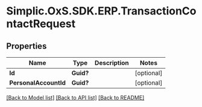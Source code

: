 # Simplic.OxS.SDK.ERP.TransactionContactRequest

## Properties

Name | Type | Description | Notes
------------ | ------------- | ------------- | -------------
**Id** | **Guid?** |  | [optional] 
**PersonalAccountId** | **Guid?** |  | [optional] 

[[Back to Model list]](../README.md#documentation-for-models) [[Back to API list]](../README.md#documentation-for-api-endpoints) [[Back to README]](../README.md)

